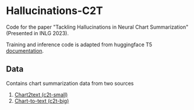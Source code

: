# Hallucinations-C2T

Code for the paper "Tackling Hallucinations in Neural Chart Summarization" (Presented in INLG 2023).


Training and inference code is adapted from huggingface T5 [documentation](https://huggingface.co/docs/transformers/model_doc/t5). 

## Data
Contains chart summarization data from two sources

1) [Chart2text (c2t-small)](https://github.com/JasonObeid/Chart2Text)
2) [Chart-to-text (c2t-big)](https://github.com/vis-nlp/Chart-to-text (statista data))
